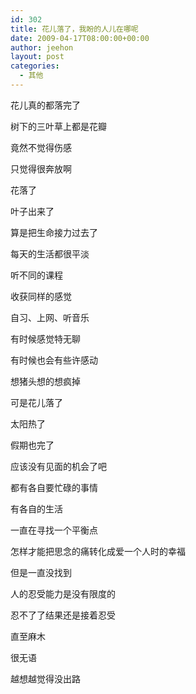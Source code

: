 ```yaml
---
id: 302
title: 花儿落了，我盼的人儿在哪呢
date: 2009-04-17T08:00:00+00:00
author: jeehon
layout: post
categories:
  - 其他
---
```

花儿真的都落完了
  
树下的三叶草上都是花瓣
  
竟然不觉得伤感
  
只觉得很奔放啊
  
花落了
  
叶子出来了
  
算是把生命接力过去了

每天的生活都很平淡
  
听不同的课程
  
收获同样的感觉
  
自习、上网、听音乐
  
有时候感觉特无聊
  
有时候也会有些许感动
  
想猪头想的想疯掉
  
可是花儿落了
  
太阳热了
  
假期也完了
  
应该没有见面的机会了吧
  
都有各自要忙碌的事情
  
有各自的生活
  
一直在寻找一个平衡点
  
怎样才能把思念的痛转化成爱一个人时的幸福
  
但是一直没找到
  
人的忍受能力是没有限度的
  
忍不了了结果还是接着忍受
  
直至麻木
  
很无语
  
越想越觉得没出路